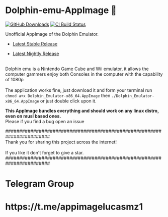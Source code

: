 # Dolphin-emu-AppImage 🐧

[![GitHub Downloads](https://img.shields.io/github/downloads/pkgforge-dev/Dolphin-emu-AppImage/total?logo=github&label=GitHub%20Downloads)](https://github.com/pkgforge-dev/Dolphin-emu-AppImage/releases/latest)
[![CI Build Status](https://github.com//pkgforge-dev/Dolphin-emu-AppImage/actions/workflows/stable.yml/badge.svg)](https://github.com/pkgforge-dev/Dolphin-emu-AppImage/releases/latest)

Unofficial AppImage of the Dolphin Emulator.

* [Latest Stable Release](https://github.com/pkgforge-dev/Dolphin-emu-AppImage/releases/latest)

* [Latest Nightly Release](https://github.com/pkgforge-dev/Dolphin-emu-AppImage/releases/tag/nightly)

<br> Dolphin emu is a Nintendo Game Cube and Wii emulator, it allows the computer gammers enjoy both Consoles in the computer with the capability of 1080p <br/>
<br>The application works fine, just download it and form your terminal run `chmod a+x Dolphin_Emulator-x86_64.AppImage` then `./Dolphin_Emulator-x86_64.AppImage` or just double click upon it.<br/>

**This AppImage bundles everything and should work on any linux distro, even on musl based ones.** <br>Please if you find a bug open an issue<br/>

########################################################################
<br> Thank you for sharing this project across the internet! <br/>
<br> If you like it don't forget to give a star. <br/>
########################################################################

<h1>Telegram Group<h1/>
<h1>https://t.me/appimagelucasmz1<h1/>
